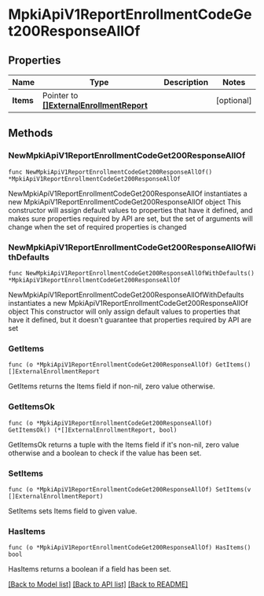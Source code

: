 # MpkiApiV1ReportEnrollmentCodeGet200ResponseAllOf

## Properties

Name | Type | Description | Notes
------------ | ------------- | ------------- | -------------
**Items** | Pointer to [**[]ExternalEnrollmentReport**](ExternalEnrollmentReport.md) |  | [optional] 

## Methods

### NewMpkiApiV1ReportEnrollmentCodeGet200ResponseAllOf

`func NewMpkiApiV1ReportEnrollmentCodeGet200ResponseAllOf() *MpkiApiV1ReportEnrollmentCodeGet200ResponseAllOf`

NewMpkiApiV1ReportEnrollmentCodeGet200ResponseAllOf instantiates a new MpkiApiV1ReportEnrollmentCodeGet200ResponseAllOf object
This constructor will assign default values to properties that have it defined,
and makes sure properties required by API are set, but the set of arguments
will change when the set of required properties is changed

### NewMpkiApiV1ReportEnrollmentCodeGet200ResponseAllOfWithDefaults

`func NewMpkiApiV1ReportEnrollmentCodeGet200ResponseAllOfWithDefaults() *MpkiApiV1ReportEnrollmentCodeGet200ResponseAllOf`

NewMpkiApiV1ReportEnrollmentCodeGet200ResponseAllOfWithDefaults instantiates a new MpkiApiV1ReportEnrollmentCodeGet200ResponseAllOf object
This constructor will only assign default values to properties that have it defined,
but it doesn't guarantee that properties required by API are set

### GetItems

`func (o *MpkiApiV1ReportEnrollmentCodeGet200ResponseAllOf) GetItems() []ExternalEnrollmentReport`

GetItems returns the Items field if non-nil, zero value otherwise.

### GetItemsOk

`func (o *MpkiApiV1ReportEnrollmentCodeGet200ResponseAllOf) GetItemsOk() (*[]ExternalEnrollmentReport, bool)`

GetItemsOk returns a tuple with the Items field if it's non-nil, zero value otherwise
and a boolean to check if the value has been set.

### SetItems

`func (o *MpkiApiV1ReportEnrollmentCodeGet200ResponseAllOf) SetItems(v []ExternalEnrollmentReport)`

SetItems sets Items field to given value.

### HasItems

`func (o *MpkiApiV1ReportEnrollmentCodeGet200ResponseAllOf) HasItems() bool`

HasItems returns a boolean if a field has been set.


[[Back to Model list]](../README.md#documentation-for-models) [[Back to API list]](../README.md#documentation-for-api-endpoints) [[Back to README]](../README.md)



